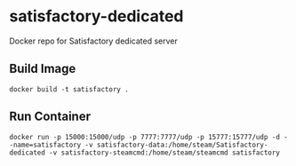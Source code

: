 # satisfactory-dedicated
Docker repo for Satisfactory dedicated server

## Build Image

`docker build -t satisfactory .`

## Run Container

`docker run -p 15000:15000/udp -p 7777:7777/udp -p 15777:15777/udp -d --name=satisfactory -v satisfactory-data:/home/steam/Satisfactory-dedicated -v satisfactory-steamcmd:/home/steam/steamcmd satisfactory`
